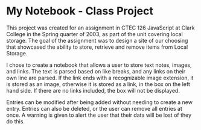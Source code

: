 # My Notebook - Class Project

This project was created for an assignment in CTEC 126 JavaScript at Clark College in the Spring quarter of 2003, as part of the unit covering local storage. The goal of the assignment was to design a site of our choosing that showcased the ability to store, retrieve and remove items from Local Storage.

I chose to create a notebook that allows a user to store text notes, images, and links. The text is parsed based on like breaks, and any links on their own line are parsed. If the link ends with a recognizable image extension, it is stored as an image, otherwise it is stored as a link, in the box on the left hand side. If there are no links included, the box will not be displayed.

Entries can be modified after being added without needing to create a new entry. Entries can also be deleted, or the user can remove all entries at once. A warning is given to alert the user that their data will be lost of they do this.
